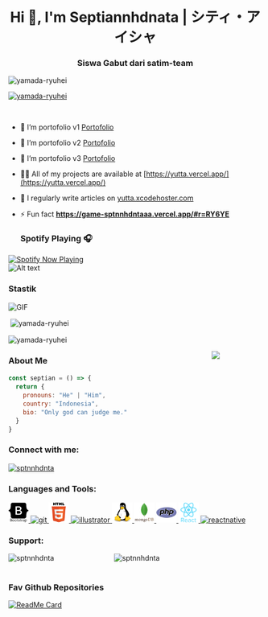 <h1 align="center">Hi 👋, I'm Septiannhdnata | シティ・アイシャ </h1>
<h3 align="center">Siswa Gabut dari satim-team</h3>

<p align="left"> <img src="https://komarev.com/ghpvc/?username=yamada-ryuhei&label=Profile%20views&color=0e75b6&style=flat" alt="yamada-ryuhei" /> </p>

<p align="left"> <a href="https://github.com/ryo-ma/github-profile-trophy"><img src="https://github-profile-trophy.vercel.app/?username=yamada-ryuhei" alt="yamada-ryuhei" /></a> </p>

<p align="left"> <a href="https://twitter.com/" target="blank"><img src="https://img.shields.io/twitter/follow/?logo=twitter&style=for-the-badge" alt="" /></a> </p>

- 🔭 I’m portofolio v1 [Portofolio](yutta.xcodehoster.com)

- 👯 I’m portofolio v2 [Portofolio](https://sptnnhdntaaaa.vercel.app/)

- 🤝 I’m portofolio v3 [Portofolio](https://yutta.vercel.app/)

- 👨‍💻 All of my projects are available at [https://yutta.vercel.app/](https://yutta.vercel.app/)

- 📝 I regularly write articles on [yutta.xcodehoster.com](yutta.xcodehoster.com)

- ⚡ Fun fact **https://game-sptnnhdntaaa.vercel.app/#r=RY6YE**

  ### Spotify Playing 🎧

[<img src="https://spotify-rtwone.vercel.app/api/spotify-playing" alt="Spotify Now Playing" width="350" />](https://open.spotify.com/user/31peidtjmv4itssgg5awhg24mxoe?si=yvKmz8vFQY2YQZOz5PEbPg&utm_source=copy-link)
</br>![Alt text](https://spotify-recently-played-readme.vercel.app/api?user=31peidtjmv4itssgg5awhg24mxoe)

### Stastik 
<img align="center" fit="fill" alt="GIF" src="https://media.giphy.com/media/836HiJc7pgzy8iNXCn/giphy.gif" />
<p>&nbsp;<img align="center" src="https://github-readme-stats.vercel.app/api?username=yamada-ryuhei&show_icons=true&locale=en" alt="yamada-ryuhei" /></p>
<p><img align="center" src="https://github-readme-streak-stats.herokuapp.com/?user=yamada-ryuhei&" alt="yamada-ryuhei" /></p>

<img align='right' src="https://media.giphy.com/media/M9gbBd9nbDrOTu1Mqx/giphy.gif" width="100">


### About Me
```js
const septian = () => {
  return {
    pronouns: "He" | "Him",
    country: "Indonesia",
    bio: "Only god can judge me."
  }
}
```


<h3 align="left">Connect with me:</h3>
<p align="left">
<a href="https://instagram.com/sptnnhdnta" target="blank"><img align="center" src="https://raw.githubusercontent.com/rahuldkjain/github-profile-readme-generator/master/src/images/icons/Social/instagram.svg" alt="sptnnhdnta" height="30" width="40" /></a>
</p>

<h3 align="left">Languages and Tools:</h3>
<p align="left"> <a href="https://getbootstrap.com" target="_blank" rel="noreferrer"> <img src="https://raw.githubusercontent.com/devicons/devicon/master/icons/bootstrap/bootstrap-plain-wordmark.svg" alt="bootstrap" width="40" height="40"/> </a> <a href="https://git-scm.com/" target="_blank" rel="noreferrer"> <img src="https://www.vectorlogo.zone/logos/git-scm/git-scm-icon.svg" alt="git" width="40" height="40"/> </a> <a href="https://www.w3.org/html/" target="_blank" rel="noreferrer"> <img src="https://raw.githubusercontent.com/devicons/devicon/master/icons/html5/html5-original-wordmark.svg" alt="html5" width="40" height="40"/> </a> <a href="https://www.adobe.com/in/products/illustrator.html" target="_blank" rel="noreferrer"> <img src="https://www.vectorlogo.zone/logos/adobe_illustrator/adobe_illustrator-icon.svg" alt="illustrator" width="40" height="40"/> </a> <a href="https://www.linux.org/" target="_blank" rel="noreferrer"> <img src="https://raw.githubusercontent.com/devicons/devicon/master/icons/linux/linux-original.svg" alt="linux" width="40" height="40"/> </a> <a href="https://www.mongodb.com/" target="_blank" rel="noreferrer"> <img src="https://raw.githubusercontent.com/devicons/devicon/master/icons/mongodb/mongodb-original-wordmark.svg" alt="mongodb" width="40" height="40"/> </a> <a href="https://www.php.net" target="_blank" rel="noreferrer"> <img src="https://raw.githubusercontent.com/devicons/devicon/master/icons/php/php-original.svg" alt="php" width="40" height="40"/> </a> <a href="https://reactjs.org/" target="_blank" rel="noreferrer"> <img src="https://raw.githubusercontent.com/devicons/devicon/master/icons/react/react-original-wordmark.svg" alt="react" width="40" height="40"/> </a> <a href="https://reactnative.dev/" target="_blank" rel="noreferrer"> <img src="https://reactnative.dev/img/header_logo.svg" alt="reactnative" width="40" height="40"/> </a> </p>

<h3 align="left">Support:</h3>
<p><a href="https://www.buymeacoffee.com/sptnnhdnta"> <img align="left" src="https://cdn.buymeacoffee.com/buttons/v2/default-yellow.png" height="50" width="210" alt="sptnnhdnta" /></a><a href="https://ko-fi.com/sptnnhdnta"> <img align="left" src="https://cdn.ko-fi.com/cdn/kofi3.png?v=3" height="50" width="210" alt="sptnnhdnta" /></a></p><br><br>

### Fav Github Repositories

[![ReadMe Card](https://github-readme-stats.vercel.app/api/pin?username=Yamada-Ryuheis&repo=/r3f-playroom-multiplayer-shooter-game&show_owner=true&theme=radical)](https://github.com/Yamada-Ryuhei/r3f-playroom-multiplayer-shooter-game)

